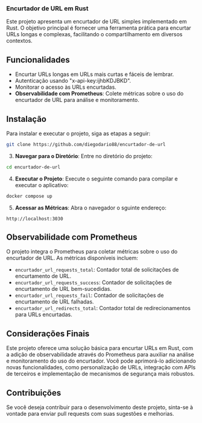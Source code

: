### Encurtador de URL em Rust

Este projeto apresenta um encurtador de URL simples implementado em Rust. O objetivo principal é fornecer uma ferramenta
prática para encurtar URLs longas e complexas, facilitando o compartilhamento em diversos contextos.

## Funcionalidades

- Encurtar URLs longas em URLs mais curtas e fáceis de lembrar.
- Autenticação usando "x-api-key:ijhbKDJBKD".
- Monitorar o acesso às URLs encurtadas.
- **Observabilidade com Prometheus**: Colete métricas sobre o uso do encurtador de URL para análise e monitoramento.

## Instalação

Para instalar e executar o projeto, siga as etapas a seguir:

```bash
git clone https://github.com/diegodario88/encurtador-de-url
```

3. **Navegar para o Diretório**: Entre no diretório do projeto:

```bash
cd encurtador-de-url
```

4. **Executar o Projeto**: Execute o seguinte comando para compilar e executar o aplicativo:

```bash
docker compose up
```

5. **Acessar as Métricas**: Abra o navegador o sguinte endereço:

```
http://localhost:3030
```

## Observabilidade com Prometheus

O projeto integra o Prometheus para coletar métricas sobre o uso do encurtador de URL. As métricas disponíveis incluem:

- `encurtador_url_requests_total`: Contador total de solicitações de encurtamento de URL.
- `encurtador_url_requests_success`: Contador de solicitações de encurtamento de URL bem-sucedidas.
- `encurtador_url_requests_fail`: Contador de solicitações de encurtamento de URL falhadas.
- `encurtador_url_redirects_total`: Contador total de redirecionamentos para URLs encurtadas.

## Considerações Finais

Este projeto oferece uma solução básica para encurtar URLs em Rust, com a adição de observabilidade através do Prometheus para auxiliar na análise e monitoramento do uso do encurtador. Você pode aprimorá-lo adicionando novas funcionalidades, como personalização de URLs, integração com APIs de terceiros e implementação de mecanismos de segurança mais robustos.

## Contribuições

Se você deseja contribuir para o desenvolvimento deste projeto, sinta-se à vontade para enviar pull requests com suas sugestões e melhorias.
